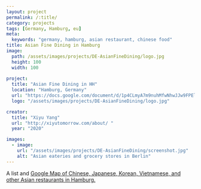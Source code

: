 ```yaml
---
layout: project
permalink: /:title/
category: projects
tags: [Germany, Hamburg, eu]
meta:
  keywords: "germany, hamburg, asian restaurant, chinese food"
title: Asian Fine Dining in Hamburg
image:
  path: /assets/images/projects/DE-AsianFineDining/logo.jpg
  height: 100
  width: 100
    
project:
  title: "Asian Fine Dining in HH"
  location: "Hamburg, Germany"
  url: "https://docs.google.com/document/d/1p4CLmyA7m9nuhMfwNhwJJw9FPEldk8ohpjxFglJhs5w/"
  logo: "/assets/images/projects/DE-AsianFineDining/logo.jpg"

creator:
  title: "Xiyu Yang"
  url: "http://xiyutomorrow.com/about/ "
  year: "2020"

images:
  - image:
    url: "/assets/images/projects/DE-AsianFineDining/screenshot.jpg"
    alt: "Asian eateries and grocery stores in Berlin"
---
```

<p>A list and <a href="https://drive.google.com/open?id=17FcZhNcKiCRUzeduyDXHFbr6KcnhG2Jh&usp=sharing"> Google Map of Chinese, Japanese, Korean, Vietnamese, and other Asian restaurants in Hamburg.</a></p>